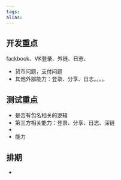```yaml
---
tags: 
alias:
---
```


## 开发重点
fackbook、VK登录、外链、日志、
- 货币问题，支付问题
- 其他外部能力：登录、分享、日志。。。。

## 测试重点
- 是否有包名相关的逻辑
- 第三方相关能力：登录、分享、日志、深链
- 
- 能力

## 排期
- 